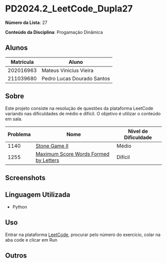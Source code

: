 # PD2024.2_LeetCode_Dupla27

**Número da Lista**: 27

**Conteúdo da Disciplina**: Progamação Dinâmica

## Alunos

| Matrícula | Aluno                      |
| --------- | -------------------------- |
| 202016963 | Mateus Vinicius Vieira     |
| 211039680 | Pedro Lucas Dourado Santos |

## Sobre

Este projeto consiste na resolução de questões da plataforma LeetCode variando nas dificuldades de médio e difícil. O objetivo é utilizar o conteúdo em sala.

| Problema | Nome                                                                                                                      | Nível de Dificuldade |
| -------- | ------------------------------------------------------------------------------------------------------------------------- | -------------------- |
| 1140     | [Stone Game II](https://leetcode.com/problems/stone-game-ii/description/)                                                 | Médio                |
| 1255     | [Maximum Score Words Formed by Letters](https://leetcode.com/problems/maximum-score-words-formed-by-letters/description/) | Difícil              |


## Screenshots

## Linguagem Utilizada

- Python

## Uso

Entrar na plataforma [LeetCode](https://leetcode.com/), procurar pelo número do exercício, colar na aba code e clicar em Run

## Outros
<!-- [Vídeo de Apresentação](https://youtu.be/) -->
